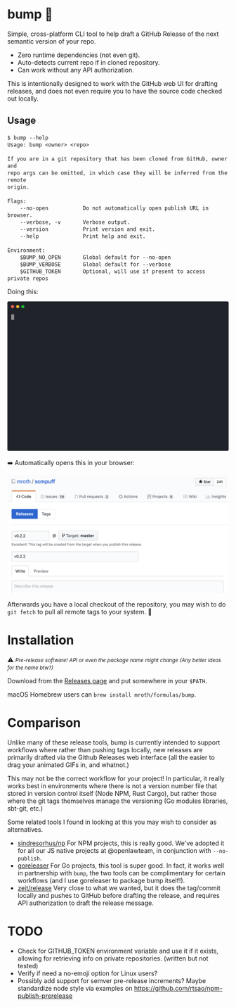 # bump :sunflower:

Simple, cross-platform CLI tool to help draft a GitHub Release of the next
semantic version of your repo.

- Zero runtime dependencies (not even git).
- Auto-detects current repo if in cloned repository.
- Can work without any API authorization.

This is intentionally designed to work with the GitHub web UI for drafting
releases, and does not even require you to have the source code checked out
locally.

## Usage

```
$ bump --help
Usage: bump <owner> <repo>

If you are in a git repository that has been cloned from GitHub, owner and
repo args can be omitted, in which case they will be inferred from the remote
origin.

Flags:
    --no-open           Do not automatically open publish URL in browser.
    --verbose, -v       Verbose output.
    --version           Print version and exit.
    --help              Print help and exit.

Environment:
    $BUMP_NO_OPEN       Global default for --no-open
    $BUMP_VERBOSE       Global default for --verbose
    $GITHUB_TOKEN       Optional, will use if present to access private repos
```

Doing this:

![animation](docs/demo.svg)

:arrow_right: Automatically opens this in your browser:

![release-page-ss](docs/release-draft.png)

Afterwards you have a local checkout of the repository, you may wish to do `git
fetch` to pull all remote tags to your system. :eyes:

# Installation

:warning:
<small>
_Pre-release software! API or even the package name might change (Any
better ideas for the name btw?)_
</small>

Download from the [Releases page](https://github.com/mroth/bump/releases) and
put somewhere in your `$PATH.`

macOS Homebrew users can `brew install mroth/formulas/bump`.

# Comparison

Unlike many of these release tools, bump is currently intended to support
workflows where rather than pushing tags locally, new releases are primarily
drafted via the Github Releases web interface (all the easier to drag your
animated GIFs in, and whatnot.)

This may not be the correct workflow for your project! In particular, it really
works best in environments where there is not a version number file that stored
in version control itself (Node NPM, Rust Cargo), but rather those where the git
tags themselves manage the versioning (Go modules libraries, sbt-git, etc.)

Some related tools I found in looking at this you may wish to consider as
alternatives.

- [sindresorhus/np] For NPM projects, this is really good. We've adopted it for
  all our JS native projects at @openlawteam, in conjunction with
  `--no-publish`.
- [goreleaser] For Go projects, this tool is super good. In fact, it works well
  in partnership with `bump`, the two tools can be complimentary for certain
  workflows (and I use goreleaser to package bump itself!).
- [zeit/release] Very close to what we wanted, but it does the tag/commit
  locally and pushes to GitHub before drafting the release, and requires API
  authorization to draft the release message.

[sindresorhus/np]: https://github.com/sindresorhus/np
[goreleaser]: https://goreleaser.com
[zeit/release]: https://github.com/zeit/release

# TODO

- Check for GITHUB_TOKEN environment variable and use it if it exists, allowing
  for retrieving info on private repositories. (written but not tested)
- Verify if need a no-emoji option for Linux users?
- Possibly add support for semver pre-release increments? Maybe standardize node
  style via examples on https://github.com/rtsao/npm-publish-prerelease
